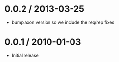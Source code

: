 
0.0.2 / 2013-03-25 
==================

  * bump axon version so we include the req/rep fixes

0.0.1 / 2010-01-03
==================

  * Initial release

